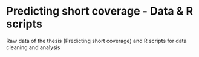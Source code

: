 # Predicting short coverage - Data & R scripts
Raw data of the thesis (Predicting short coverage) and R scripts for data cleaning and analysis
